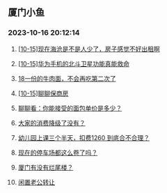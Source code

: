 ## 厦门小鱼 
### 2023-10-16 20:12:14

1. [[10-15]现在海沧是不是人少了，房子感觉不好出租啊](http://bbs.xmfish.com/read-htm-tid-18089395.html)

2. [[10-15]华为手机的北斗卫星功能真能救命](http://bbs.xmfish.com/read-htm-tid-18089367.html)

3. [18一份的牛肉面，不会再吃第二次了](http://bbs.xmfish.com/read-htm-tid-18089683.html)

4. [[10-15]聊聊保商房](http://bbs.xmfish.com/read-htm-tid-18089418.html)

5. [聊聊看：你能接受的面包单价是多少？](http://bbs.xmfish.com/read-htm-tid-18089355.html)

6. [大家的消费降级了没有？](http://bbs.xmfish.com/read-htm-tid-18089646.html)

7. [幼儿园上课三个半天，扣费1260 到底合不合理？](http://bbs.xmfish.com/read-htm-tid-18089457.html)

8. [现在的停车场都这么卷了吗？](http://bbs.xmfish.com/read-htm-tid-18089521.html)

9. [厦门有没有烂尾楼？](http://bbs.xmfish.com/read-htm-tid-18089527.html)

10. [闲置老公转让](http://bbs.xmfish.com/read-htm-tid-18089392.html)

